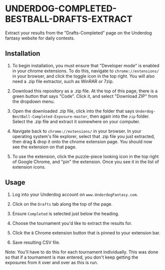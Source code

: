 # UNDERDOG-COMPLETED-BESTBALL-DRAFTS-EXTRACT

Extract your results from the "Drafts-Completed" page on the Underdog fantasy website for daily contests.

## Installation

1. To begin installation, you must ensure that "Developer mode" is enabled in your chrome extensions. To do this, navigate to `chrome://extensions/` in your browser, and click the toggle icon in the top right. You will also need a .zip file extractor, such as WinRAR or 7zip.

2. Download this repository as a .zip file. At the top of this page, there is a green button that says "Code". Click it, and select "Download ZIP" from the dropdown menu.

3. Open the downloaded .zip file, click into the folder that says `Underdog-BestBall-Completed-Exposure-master`, then again into the `zip` folder. Select the .zip file and extract it somewhere on your computer.

4. Navigate back to `chrome://extensions/` in your browser. In your operating system's file explorer, select that .zip file you just extracted, then drag & drop it onto the chrome extension page. You should now see the extension on that page.

5. To use the extension, click the puzzle-piece looking icon in the top right of Google Chrome, and "pin" the extension. Once you see it in the list of extension icons.

## Usage

1. Log into your Underdog account on `www.UnderdogFantasy.com`.

2. Click on the `Drafts` tab along the top of the page.

3. Ensure `Completed` is selected just below the heading.

4. Choose the tournament you'd like to extract the results for.

5. Click the `B` Chrome extension button that is pinned to your extension bar.

6. Save resulting CSV file.

Note: You'll have to do this for each tournament individually. This was done so that if a tournament is max entered, you don't keep getting the exposures from it over and over as this is run.
